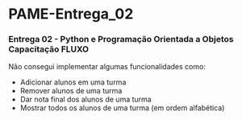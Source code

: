 # PAME-Entrega_02
### Entrega 02 - Python e Programação Orientada a Objetos Capacitação FLUXO

Não consegui implementar algumas funcionalidades como:

- Adicionar alunos em uma turma
- Remover alunos de uma turma
- Dar nota final dos alunos de uma turma
- Mostrar todos os alunos de uma turma (em ordem alfabética)

